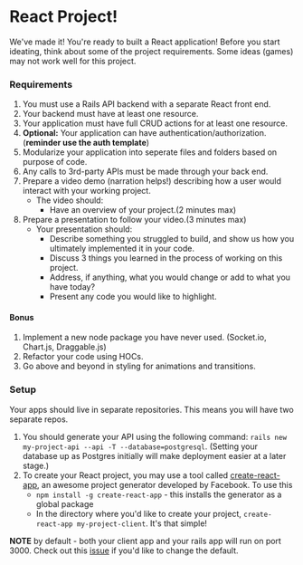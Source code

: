 # React Project! 

We've made it! You're ready to built a React application! Before you start ideating, think about some of the project requirements. Some ideas (games) may not work well for this project. 

### Requirements

1. You must use a Rails API backend with a separate React front end.
2. Your backend must have at least one resource. 
3. Your application must have full CRUD actions for at least one resource. 
4. __Optional:__ Your application can have authentication/authorization. (**reminder use the auth template**)
5. Modularize your application into seperate files and folders based on purpose of code. 
6. Any calls to 3rd-party APIs must be made through your back end.
7. Prepare a video demo (narration helps!) describing how a user would interact with your working project.
    * The video should:
      - Have an overview of your project.(2 minutes max)
8. Prepare a presentation to follow your video.(3 minutes max)
    * Your presentation should:
      - Describe something you struggled to build, and show us how you ultimately implemented it in your code.
      - Discuss 3 things you learned in the process of working on this project.
      - Address, if anything, what you would change or add to what you have today?
      - Present any code you would like to highlight.
      
#### Bonus
1. Implement a new node package you have never used. (Socket.io, Chart.js, Draggable.js)
2. Refactor your code using HOCs.
3. Go above and beyond in styling for animations and transitions.

### Setup

Your apps should live in separate repositories. This means you will have two separate repos. 

1. You should generate your API using the following command: `rails new my-project-api --api -T --database=postgresql`. (Setting your database up as Postgres initially will make deployment easier at a later stage.) 
2. To create your React project, you may use a tool called [create-react-app](https://github.com/facebookincubator/create-react-app), an awesome project generator developed by Facebook. To use this
	+ `npm install -g create-react-app` - this installs the generator as a global package
	+ In the directory where you'd like to create your project, `create-react-app my-project-client`. It's that simple! 

**NOTE** by default - both your client app and your rails app will run on port 3000. Check out this [issue](https://github.com/facebookincubator/create-react-app/issues/1083) if you'd like to change the default.
